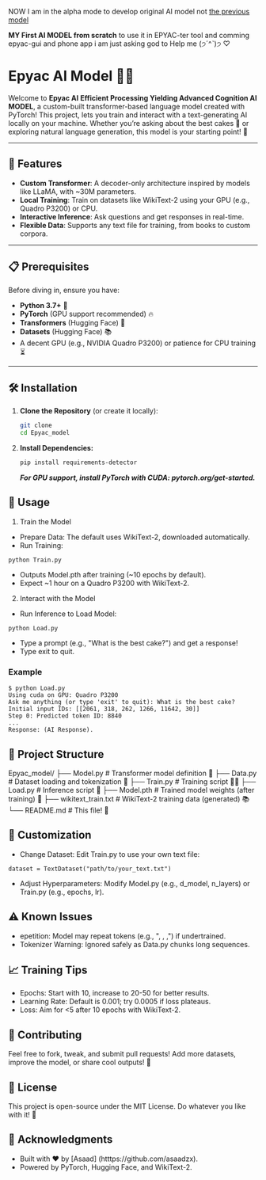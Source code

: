 NOW I am in the alpha mode to develop original AI model not [the previous model](https://ollama.com/asaad/epyac.1)

**MY First AI MODEL from scratch**
to use it in EPYAC-ter tool and comming epyac-gui and phone app 
i am just asking god to Help me (੭ˊ^ˋ)੭ ♡   

# Epyac AI Model 🤖✨

Welcome to **Epyac AI** **Efficient Processing Yielding Advanced Cognition AI MODEL**, a custom-built transformer-based language model created with PyTorch! This project, lets you train and interact with a text-generating AI locally on your machine. Whether you’re asking about the best cakes 🍰 or exploring natural language generation, this model is your starting point! 🚀

---

## 🌟 Features
- **Custom Transformer**: A decoder-only architecture inspired by models like LLaMA, with ~30M parameters.
- **Local Training**: Train on datasets like WikiText-2 using your GPU (e.g., Quadro P3200) or CPU.
- **Interactive Inference**: Ask questions and get responses in real-time.
- **Flexible Data**: Supports any text file for training, from books to custom corpora.

---

## 📋 Prerequisites
Before diving in, ensure you have:
- **Python 3.7+** 🐍
- **PyTorch** (GPU support recommended) 🔥
- **Transformers** (Hugging Face) 🤗
- **Datasets** (Hugging Face) 📚
- A decent GPU (e.g., NVIDIA Quadro P3200) or patience for CPU training ⏳

---

## 🛠️ Installation
1. **Clone the Repository** (or create it locally):
   ```bash
   git clone 
   cd Epyac_model
    ```
2. **Install Dependencies:**
    ```bash
    pip install requirements-detector
    ```
    ***For GPU support, install PyTorch with CUDA: pytorch.org/get-started.***

## 🚀 Usage

1. Train the Model

- Prepare Data: The default uses WikiText-2, downloaded automatically.
- Run Training:
```
python Train.py
```
- Outputs Model.pth after training (~10 epochs by default).
- Expect ~1 hour on a Quadro P3200 with WikiText-2.

2. Interact with the Model
- Run Inference to Load Model:
```
python Load.py
```
- Type a prompt (e.g., "What is the best cake?") and get a response!
- Type exit to quit.

### Example
```
$ python Load.py
Using cuda on GPU: Quadro P3200
Ask me anything (or type 'exit' to quit): What is the best cake?
Initial input IDs: [[2061, 318, 262, 1266, 11642, 30]]
Step 0: Predicted token ID: 8840
...
Response: (AI Response).
```
## 📂 Project Structure
Epyac_model/
├── Model.py         # Transformer model definition 🤖
├── Data.py          # Dataset loading and tokenization 📝
├── Train.py         # Training script 🏋️‍♂️
├── Load.py          # Inference script 💬
├── Model.pth        # Trained model weights (after training) 💾
├── wikitext_train.txt  # WikiText-2 training data (generated) 📚
└── README.md        # This file! 👋

## 🎨 Customization
- Change Dataset: Edit Train.py to use your own text file:

```
dataset = TextDataset("path/to/your_text.txt")
```
- Adjust Hyperparameters: Modify Model.py (e.g., d_model, n_layers) or Train.py (e.g., epochs, lr).

## ⚠️ Known Issues
- epetition: Model may repeat tokens (e.g., ", , ,") if undertrained.
- Tokenizer Warning: Ignored safely as Data.py chunks long sequences.

## 📈 Training Tips
- Epochs: Start with 10, increase to 20-50 for better results.
- Learning Rate: Default is 0.001; try 0.0005 if loss plateaus.
- Loss: Aim for <5 after 10 epochs with WikiText-2.

## 🤝 Contributing
Feel free to fork, tweak, and submit pull requests! Add more datasets, improve the model, or share cool outputs! 🌟

## 📜 License

This project is open-source under the MIT License. Do whatever you like with it! 🎉

## 🙌 Acknowledgments
- Built with ❤️ by [Asaad] (htttps://github.com/asaadzx).
- Powered by PyTorch, Hugging Face, and WikiText-2.
